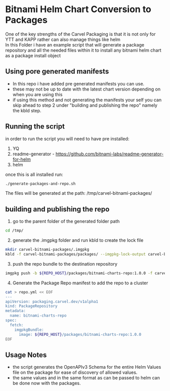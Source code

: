 # Bitnami Helm Chart Conversion to Packages
One of the key strengths of the Carvel Packaging is that it is not only for YTT and KAPP rather can also manage things like helm  
In this Folder i have an example script that will generate a package repository and all the needed files within it to install any bitnami helm chart as a package install object  

## Using pore generated manifests
* In this repo i have added pre generated manifests you can use.  
* these may not be up to date with the latest chart version depending on when you are using this
* if using this method and not generating the manifests your self you can skip ahead to step 2 under "building and publishing the repo" namely the kbld step.  

## Running the script
in order to run the script you will need to have pre installed:  
1. YQ
2. readme-generator - https://github.com/bitnami-labs/readme-generator-for-helm
3. helm  

once this is all installed run:  
``` bash
./generate-packages-and-repo.sh
```  
The files will be generated at the path: /tmp/carvel-bitnami-packages/

## building and publishing the repo
1. go to the parent folder of the generated folder path
``` bash
cd /tmp/
```  
2. generate the .imgpkg folder and run kbld to create the lock file
``` bash
mkdir carvel-bitnami-packages/.imgpkg
kbld -f carvel-bitnami-packages/packages/ --imgpkg-lock-output carvel-bitnami-packages/.imgpkg/images.yml
```  
3. push the repo bundle to the destination repository
``` bash
imgpkg push -b ${REPO_HOST}/packages/bitnami-charts-repo:1.0.0 -f carvel-bitnami-packages
```  
4. Generate the Package Repo manifest to add the repo to a cluster
``` bash
cat > repo.yml << EOF
---
apiVersion: packaging.carvel.dev/v1alpha1
kind: PackageRepository
metadata:
  name: bitnami-charts-repo
spec:
  fetch:
    imgpkgBundle:
      image: ${REPO_HOST}/packages/bitnami-charts-repo:1.0.0
EOF
```  

## Usage Notes
* the script generates the OpenAPIv3 Schema for the entire Helm Values file on the package for ease of discovery of allowed values.  
* the same values and in the same format as can be passed to helm can be done now with the packages.  
